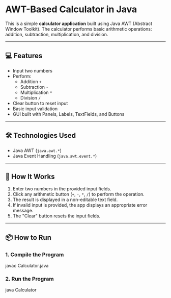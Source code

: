 # AWT-Based Calculator in Java

This is a simple **calculator application** built using Java AWT (Abstract Window Toolkit). The calculator performs basic arithmetic operations: addition, subtraction, multiplication, and division.

---

## 💻 Features

- Input two numbers
- Perform:
  - Addition `+`
  - Subtraction `-`
  - Multiplication `*`
  - Division `/`
- Clear button to reset input
- Basic input validation
- GUI built with Panels, Labels, TextFields, and Buttons

---

## 🛠️ Technologies Used

- Java AWT (`java.awt.*`)
- Java Event Handling (`java.awt.event.*`)

---

## 🧮 How It Works

1. Enter two numbers in the provided input fields.
2. Click any arithmetic button (`+`, `-`, `*`, `/`) to perform the operation.
3. The result is displayed in a non-editable text field.
4. If invalid input is provided, the app displays an appropriate error message.
5. The "Clear" button resets the input fields.

---

## 📦 How to Run

### 1. Compile the Program

  javac Calculator.java
### 2. Run the Program
  java Calculator

